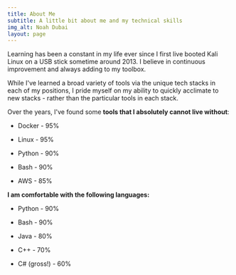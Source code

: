 ```yaml
---
title: About Me
subtitle: A little bit about me and my technical skills
img_alt: Noah Dubai
layout: page
---
```

Learning has been a constant in my life ever since I first live booted Kali Linux on a USB stick sometime around 2013. I believe in continuous improvement and always adding to my toolbox. 

While I've learned a broad variety of tools via the unique tech stacks in each of my positions, I pride myself on my ability to quickly acclimate to new stacks - rather than the particular tools in each stack.

Over the years, I've found some **tools that I absolutely cannot live without**:

*   Docker - 95%

*   Linux    - 95%

*   Python - 90%

*   Bash     - 90%

*   AWS      - 85%

**I am comfortable with the following languages:**

*   Python - 90%

*   Bash     - 90%

*   Java     - 80%

*   C++      - 70%

*   C# (gross!) - 60%
